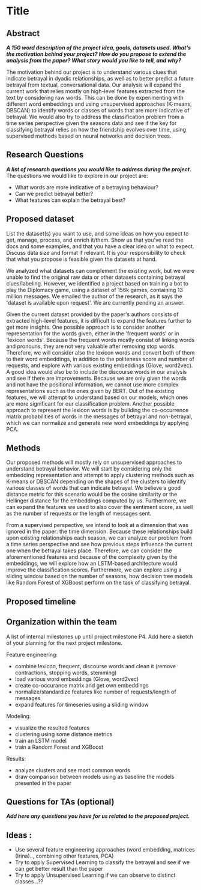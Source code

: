# Title

## Abstract
***A 150 word description of the project idea, goals, datasets used. What's the motivation behind your project? How do you propose to extend the analysis from the paper? What story would you like to tell, and why?***

The motivation behind our project is to understand various clues that indicate betrayal in dyadic relationships, as well as to better predict a future betrayal from textual, conversational data. Our analysis will expand the current work that relies mostly on high-level features extracted from the text by considering raw words. This can be done by experimenting with different word embeddings and using unsupervised approaches (K-means, DBSCAN) to identify words or classes of words that are more indicative of betrayal. We would also try to address the classification problem from a time series perspective given the seasons data and see if the key for classifying betrayal relies on how the friendship evolves over time, using supervised methods based on neural networks and decision trees.

## Research Questions

***A list of research questions you would like to address during the project.***
The questions we would like to explore in our project are:
- What words are more indicative of a betraying behaviour?
- Can we predict betrayal better?
- What features can explain the betrayal best?

## Proposed dataset
List the dataset(s) you want to use, and some ideas on how you expect to get, manage, process, and enrich it/them. Show us that you've read the docs and some examples, and that you have a clear idea on what to expect. Discuss data size and format if relevant. It is your responsibility to check that what you propose is feasible given the datasets at hand.

We analyzed what datasets can complement the existing work, but we were unable to find the original raw data or other datasets containing betrayal clues/labeling. However, we identified a project based on training a bot to play the Diplomacy game, using a dataset of 156k games, containing 13 million messages. We emailed the author of the research, as it says the 'dataset is available upon request'. We are currently pending an answer.

Given the current dataset provided by the paper's authors consists of extracted high-level features, it is difficult to expand the features further to get more insights. One possible approach is to consider another representation for the words given, either in the 'frequent words' or in 'lexicon words'. Because the frequent words mostly consist of linking words and pronouns, they are not very valuable after removing stop words. Therefore, we will consider also the lexicon words and convert both of them to their word embeddings, in addition to the politeness score and number of requests, and explore with various existing embeddings (Glove, word2vec). A good idea would also be to include the discourse words in our analysis and see if there are improvements. Because we are only given the words and not have the positional information, we cannot use more complex representations such as the ones given by BERT. Out of the existing features, we will attempt to understand based on our models, which ones are more significant for our classification problem. Another possible approach to represent the lexicon words is by building the co-occurrence matrix probabilities of words in the messages of betrayal and non-betrayal, which we can normalize and generate new word embeddings by applying PCA. 

## Methods
Our proposed methods will mostly rely on unsupervised approaches to understand betrayal behavior. We will start by considering only the embedding representation and attempt to apply clustering methods such as K-means or DBSCAN depending on the shapes of the clusters to identify various classes of words that can indicate betrayal. We believe a good distance metric for this scenario would be the cosine similarity or the Hellinger distance for the embeddings computed by us. Furthermore, we can expand the features we used to also cover the sentiment score, as well as the number of requests or the length of messages sent.

From a supervised perspective, we intend to look at a dimension that was ignored in the paper: the time dimension. Because these relationships build upon existing relationships each season, we can analyze our problem from a time series perspective and see how previous steps influence the current one when the betrayal takes place. Therefore, we can consider the aforementioned features and because of the complexity given by the embeddings, we will explore how an LSTM-based architecture would improve the classification scores. Furthermore, we can explore using a sliding window based on the number of seasons, how decision tree models like Random Forest of XGBoost perform on the task of classifying betrayal.

## Proposed timeline
## Organization within the team
A list of internal milestones up until project milestone P4. Add here a sketch of your planning for the next project milestone.

Feature engineering:
- combine lexicon, frequent, discourse words and clean it (remove contractions, stopping words, stemming)
- load various word embeddings (Glove, word2vec)
- create co-occurance matrix and get own embeddings
- normalize/standardize features like number of requests/length of messages
- expand features for timeseries using a sliding window

Modeling:
- visualize the resulted features
- clustering using some distance metrics
- train an LSTM model
- train a Random Forest and XGBoost

Results:
- analyze clusters and see most common words
- draw comparison between models using as baseline the models presented in the paper
## Questions for TAs (optional)

***Add here any questions you have for us related to the proposed project.***


## Ideas :

* Use several feature engineering approaches (word embedding, matrices (Irina).., combining other features, PCA)
* Try to apply Supervised Learning to classify the betrayal and see if we can get better result than the paper
* Try to apply Unsupervised Learning if we can observe to distinct classes ..??
